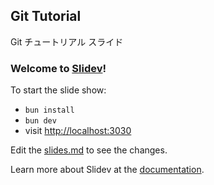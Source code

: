 ## Git Tutorial

Git チュートリアル スライド

### Welcome to [Slidev](https://github.com/slidevjs/slidev)!

To start the slide show:

- `bun install`
- `bun dev`
- visit <http://localhost:3030>

Edit the [slides.md](./slides.md) to see the changes.

Learn more about Slidev at the [documentation](https://sli.dev/).

